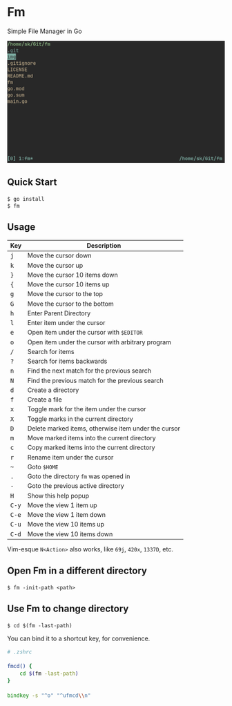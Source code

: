 # Fm
Simple File Manager in Go

![Fm](img/fm.png)

## Quick Start
```console
$ go install
$ fm
```

## Usage
| Key            | Description                                          |
| -------------- | ---------------------------------------------------- |
| <kbd>j</kbd>   | Move the cursor down                                 |
| <kbd>k</kbd>   | Move the cursor up                                   |
| <kbd>}</kbd>   | Move the cursor 10 items down                        |
| <kbd>{</kbd>   | Move the cursor 10 items up                          |
| <kbd>g</kbd>   | Move the cursor to the top                           |
| <kbd>G</kbd>   | Move the cursor to the bottom                        |
| <kbd>h</kbd>   | Enter Parent Directory                               |
| <kbd>l</kbd>   | Enter item under the cursor                          |
| <kbd>e</kbd>   | Open item under the cursor with `$EDITOR`            |
| <kbd>o</kbd>   | Open item under the cursor with arbitrary program    |
| <kbd>/</kbd>   | Search for items                                     |
| <kbd>?</kbd>   | Search for items backwards                           |
| <kbd>n</kbd>   | Find the next match for the previous search          |
| <kbd>N</kbd>   | Find the previous match for the previous search      |
| <kbd>d</kbd>   | Create a directory                                   |
| <kbd>f</kbd>   | Create a file                                        |
| <kbd>x</kbd>   | Toggle mark for the item under the cursor            |
| <kbd>X</kbd>   | Toggle marks in the current directory                |
| <kbd>D</kbd>   | Delete marked items, otherwise item under the cursor |
| <kbd>m</kbd>   | Move marked items into the current directory         |
| <kbd>c</kbd>   | Copy marked items into the current directory         |
| <kbd>r</kbd>   | Rename item under the cursor                         |
| <kbd>~</kbd>   | Goto `$HOME`                                         |
| <kbd>.</kbd>   | Goto the directory `fm` was opened in                |
| <kbd>-</kbd>   | Goto the previous active directory                   |
| <kbd>H</kbd>   | Show this help popup                                 |
| <kbd>C-y</kbd> | Move the view 1 item up                              |
| <kbd>C-e</kbd> | Move the view 1 item down                            |
| <kbd>C-u</kbd> | Move the view 10 items up                            |
| <kbd>C-d</kbd> | Move the view 10 items down                          |

Vim-esque `N<Action>` also works, like `69j`, `420x`, `1337D`, etc.

## Open Fm in a different directory
```console
$ fm -init-path <path>
```

## Use Fm to change directory
```console
$ cd $(fm -last-path)
```

You can bind it to a shortcut key, for convenience.

```zsh
# .zshrc

fmcd() {
    cd $(fm -last-path)
}

bindkey -s "^o" "^ufmcd\\n"
```
